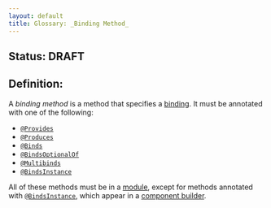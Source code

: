 ```yaml
---
layout: default
title: Glossary: _Binding Method_
---
```


## Status: DRAFT

## Definition:

A _binding method_ is a method that specifies a [binding]. It must be annotated
with one of the following:

*   [`@Provides`]
*   [`@Produces`]
*   [`@Binds`]
*   [`@BindsOptionalOf`]
*   [`@Multibinds`]
*   [`@BindsInstance`]

All of these methods must be in a [module], except for methods annotated with
[`@BindsInstance`], which appear in a [component builder].

<!-- I don't think we consider @Inject constructors to be binding methods.
     Do we? -->

[binding]: binding.md
[`@Binds`]: https://dagger.dev/api/latest/dagger/Binds.html
[`@BindsInstance`]: https://dagger.dev/api/latest/dagger/BindsInstance.html
[`@BindsOptionalOf`]: https://dagger.dev/api/latest/dagger/BindsOptionalOf.html
[component builder]: component_builder.md
[module]: module.md
[`@Multibinds`]: https://dagger.dev/api/latest/dagger/multibindings/Multibinds.html
[`@Produces`]: https://dagger.dev/api/latest/dagger/producers/Produces.html
[`@Provides`]: https://dagger.dev/api/latest/dagger/Provides.html
